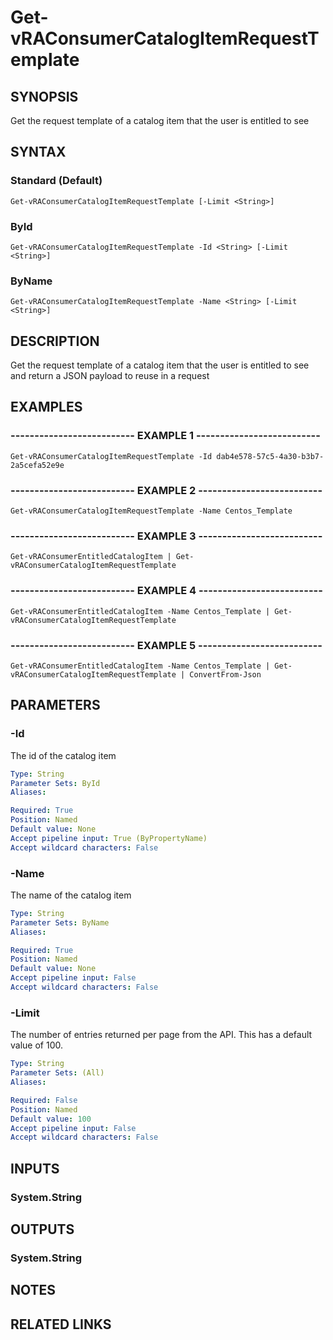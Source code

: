 # Get-vRAConsumerCatalogItemRequestTemplate

## SYNOPSIS
Get the request template of a catalog item that the user is entitled to see

## SYNTAX

### Standard (Default)
```
Get-vRAConsumerCatalogItemRequestTemplate [-Limit <String>]
```

### ById
```
Get-vRAConsumerCatalogItemRequestTemplate -Id <String> [-Limit <String>]
```

### ByName
```
Get-vRAConsumerCatalogItemRequestTemplate -Name <String> [-Limit <String>]
```

## DESCRIPTION
Get the request template of a catalog item that the user is entitled to see and return a JSON payload to reuse in a request

## EXAMPLES

### -------------------------- EXAMPLE 1 --------------------------
```
Get-vRAConsumerCatalogItemRequestTemplate -Id dab4e578-57c5-4a30-b3b7-2a5cefa52e9e
```

### -------------------------- EXAMPLE 2 --------------------------
```
Get-vRAConsumerCatalogItemRequestTemplate -Name Centos_Template
```

### -------------------------- EXAMPLE 3 --------------------------
```
Get-vRAConsumerEntitledCatalogItem | Get-vRAConsumerCatalogItemRequestTemplate
```

### -------------------------- EXAMPLE 4 --------------------------
```
Get-vRAConsumerEntitledCatalogItem -Name Centos_Template | Get-vRAConsumerCatalogItemRequestTemplate
```

### -------------------------- EXAMPLE 5 --------------------------
```
Get-vRAConsumerEntitledCatalogItem -Name Centos_Template | Get-vRAConsumerCatalogItemRequestTemplate | ConvertFrom-Json
```

## PARAMETERS

### -Id
The id of the catalog item

```yaml
Type: String
Parameter Sets: ById
Aliases: 

Required: True
Position: Named
Default value: None
Accept pipeline input: True (ByPropertyName)
Accept wildcard characters: False
```

### -Name
The name of the catalog item

```yaml
Type: String
Parameter Sets: ByName
Aliases: 

Required: True
Position: Named
Default value: None
Accept pipeline input: False
Accept wildcard characters: False
```

### -Limit
The number of entries returned per page from the API.
This has a default value of 100.

```yaml
Type: String
Parameter Sets: (All)
Aliases: 

Required: False
Position: Named
Default value: 100
Accept pipeline input: False
Accept wildcard characters: False
```

## INPUTS

### System.String

## OUTPUTS

### System.String

## NOTES

## RELATED LINKS

